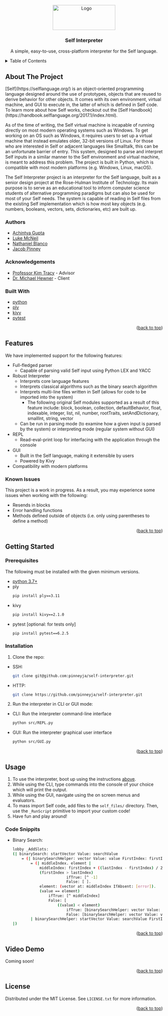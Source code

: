 <div id="top"></div>

<br />
<div align="center">
    <img src="https://selflanguage.org/img/self-logo.png" alt="Logo" width="200" height="80">
  </a>

<h3 align="center">Self Interpreter</h3>

<p align="center">
    A simple, easy-to-use, cross-platform interpreter for the Self language.
    <br />
  </p>
</div>

<details>
  <summary>Table of Contents</summary>
  <ol>
    <li>
      <a href="#about-the-project">About The Project</a>
      <ul>
        <li><a href="#built-with">Built With</a></li>
        <li><a href="#authors">Authors</a></li>
        <li><a href="#acknowledgements">Acknowledgements</a></li>
      </ul>
    </li>
    <li><a href="#features">Features</a>
        <ul>
            <li><a href="#known-issues">Known Issues</a></li>
        </ul>
    </li>
    <li>
      <a href="#getting-started">Getting Started</a>
      <ul>
        <li><a href="#prerequisites">Prerequisites</a></li>
        <li><a href="#installation">Installation</a></li>
      </ul>
    </li>
    <li><a href="#usage">Usage</a>
        <ul>
            <li><a href="#code-snippits">Code Snippits</a></li>
        </ul>
    </li>
    <li><a href="#video-demo">Video Demo</a></li>
    <li><a href="#license">License</a></li>
  </ol>
</details>

## About The Project
<div id="about-the-project"></div>
<p>[Self](https://selflanguage.org/) is an object-oriented programming language designed around the use of prototypes, objects that are reused to derive behavior for other objects. It comes with its own environment, virtual machine, and GUI to execute in, the latter of which is defined in Self code. To learn more about how Self works, checkout out the [Self Handbook](https://handbook.selflanguage.org/2017.1/index.html).

As of the time of writing, the Self virtual machine is incapable of running directly on most modern operating systems such as Windows. To get working on an OS such as Windows, it requires users to set up a virtual machine that instead emulates older, 32-bit versions of Linux. For those who are interested in Self or adjacent languages like Smalltalk, this can be an unfortunate barrier of entry. This system, designed to parse and interpret Self inputs in a similar manner to the Self environment and virtual machine, is meant to address this problem. The project is built in Python, which is compatible with most modern platforms (e.g. Windows, Linux, macOS).

The Self Interpreter project is an interpreter for the Self language, built as a senior design project at the Rose-Hulman Institute of Technology. Its main purpose is to serve as an educational tool to inform computer science students of alternative programming paradigms but can also be used for most of your Self needs. The system is capable of reading in Self files from the existing Self implementation which is how most key objects (e.g. numbers, booleans, vectors, sets, dictionaries, etc) are built up.</p>

### Authors
<div id="authors"></div>

* [Achintya Gupta](https://www.linkedin.com/in/achintya-gupta-bb718517a/)
* [Luke McNeil](https://www.linkedin.com/in/luke-mcneil-9a9795196/)
* [Nathaniel Blanco](https://www.linkedin.com/in/nathaniel-blanco-06a694194/)
* [Jacob Pinney](https://www.linkedin.com/in/jacob-pinney/)

### Acknowledgements
<div id="acknowledgements"></div>

* [Professor Kim Tracy](https://www.linkedin.com/in/kimtracy/) - Advisor
* [Dr. Michael Hewner](https://hewner.github.io/) - Client

### Built With
<div id="built-with"></div>

* [python](https://www.python.org/)
* [ply](https://www.dabeaz.com/ply/)
* [kivy](https://kivy.org/)
* [pytest](https://pytest.org/)


<p align="right">(<a href="#top">back to top</a>)</p>

## Features
<div id="features"></div>

We have implemented support for the following features:
* Full-fledged parser
    * Capable of parsing valid Self input using Python LEX and YACC
* Robust Interpreter
    * Interprets core language features
    * Interprets classical algorithms such as the binary search algorithm
    * Interprets multi-line files written in Self (allows for code to be imported into the system)
        * The following original Self modules supported as a result of this feature include: block, boolean, collection, defaultBehavior, float, indexable, integer, list, nil, number, rootTraits, setAndDictionary, smallInt, string, vector
    * Can be run in parsing mode (to examine how a given input is parsed by the system) or interpreting mode (regular system without GUI)
* REPL
    * Read-eval-print loop for interfacing with the application through the console
* GUI
    * Built in the Self language, making it extensible by users
    * Powered by Kivy
* Compatibility with modern platforms

### Known Issues
<div id="known-issues"></div>

This project is a work in progress. As a result, you may experience some issues when working with the following:
* Resends in blocks
* Error handling functions
* Methods defined outside of objects (i.e. only using parentheses to define a method)

<p align="right">(<a href="#top">back to top</a>)</p>

## Getting Started
<div id="getting-started"></div>

### Prerequisites
<div id="prerequisites"></div>

The following must be installed with the given minimum versions.

* [python 3.7+](https://www.python.org/downloads/release/python-370/)
* ply
  ```sh
  pip install ply==3.11
  ```
* kivy
  ```sh
  pip install kivy==2.1.0
  ```
* pytest [optional: for tests only]
  ```sh
  pip install pytest==6.2.5
  ```
### Installation
<div id="installation"></div>

1. Clone the repo:
 * SSH:
   ```sh
   git clone git@github.com:pinneyja/self-interpreter.git
   ```
 * HTTP:
   ```sh
   git clone https://github.com/pinneyja/self-interpreter.git
   ```
2. Run the interpreter in CLI or GUI mode:
 * CLI: Run the interpreter command-line interface
   ```sh
   python src/REPL.py
   ```
 * GUI: Run the interpreter graphical user interface
   ```sh
   python src/GUI.py
   ```

<p align="right">(<a href="#top">back to top</a>)</p>

## Usage
<div id="usage"></div>

1. To use the interpreter, boot up using the instructions <a href="#getting-started">above</a>.
2. While using the CLI, type commands into the console of your choice which will print the output.
3. While using the GUI, navigate using the on screen menus and evaluators.
4. To mass import Self code, add files to the `self_files/` directory. Then, use the `_RunScript` primitive to import your custom code!
5. Have fun and play around!

### Code Snippits
<div id="code-snippits"></div>

* Binary Search:
   ```sh
   lobby _AddSlots: 
   (| binarySearch: startVector Value: searchValue 
       = (| binarySearchHelper: vector Value: value FirstIndex: firstIndex LastIndex: lastIndex 
           = (| middleIndex. element |
               middleIndex: firstIndex + ((lastIndex - firstIndex) / 2).
               (firstIndex > lastIndex)
                           ifTrue: [^ -1]
                           False: [ ].
               element: (vector at: middleIndex IfAbsent: [error]).
               (value == element)
                   ifTrue: [^ middleIndex] 
                   False: [ 
                       ((value) < element)
                           ifTrue: [binarySearchHelper: vector Value: value FirstIndex: firstIndex LastIndex: (middleIndex - 1)] 
                           False: [binarySearchHelper: vector Value: value FirstIndex: (middleIndex + 1) LastIndex: lastIndex]])
           | binarySearchHelper: startVector Value: searchValue FirstIndex: 0 LastIndex: (startVector size) - 1)
   |)
   ```

<p align="right">(<a href="#top">back to top</a>)</p>

## Video Demo
<div id="video-demo"></div>

Coming soon!

<p align="right">(<a href="#top">back to top</a>)</p>

## License
<div id="license"></div>

Distributed under the MIT License. See `LICENSE.txt` for more information.

<p align="right">(<a href="#top">back to top</a>)</p>